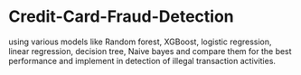 # Credit-Card-Fraud-Detection
using various models like Random forest, XGBoost, logistic regression, linear regression, decision tree, Naive bayes and compare them for the best performance and implement in detection of illegal transaction activities.
